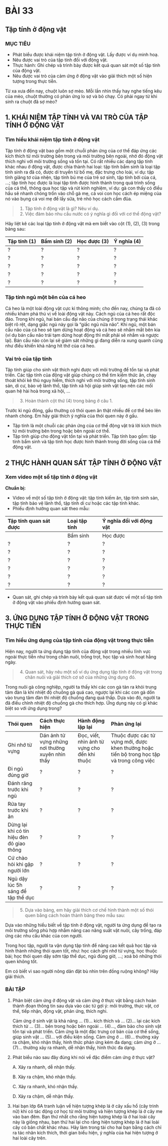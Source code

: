 # BÀI 33

## Tập tính ở động vật

### MỤC TIÊU
*   Phát biểu được khái niệm tập tính ở động vật. Lấy được ví dụ minh hoạ.
*   Nêu được vai trò của tập tính đối với động vật.
*   Thực hành: Ghi chép và trình bày được kết quả quan sát một số tập tính của động vật.
*   Nêu được vai trò của cảm ứng ở động vật vào giải thích một số hiện tượng trong thực tiễn.

Từ xa xưa đến nay, chuột luôn sợ mèo. Mỗi lần nhìn thấy hay nghe tiếng kêu của mèo, chuột thường có phản ứng lo sợ và bỏ chạy. Có phải ngay từ khi sinh ra chuột đã sợ mèo?

## 1. KHÁI NIỆM TẬP TÍNH VÀ VAI TRÒ CỦA TẬP TÍNH Ở ĐỘNG VẬT

### Tìm hiểu khái niệm tập tính ở động vật

Tập tính ở động vật bao gồm một chuỗi phản ứng của cơ thể đáp ứng các kích thích từ môi trường bên trong và môi trường bên ngoài, nhờ đó động vật thích nghi với môi trường sống và tồn tại. Có rất nhiều các dạng tập tính khác nhau ở động vật, được chia thành hai loại: tập tính bẩm sinh là loại tập tính sinh ra đã có, được di truyền từ bố mẹ, đặc trưng cho loài, ví dụ: tập tính giăng tơ của nhện, tập tính bú mẹ của trẻ sơ sinh, tập tính bới của cá, ...; tập tính học được là loại tập tính được hình thành trong quá trình sống của cá thể, thông qua học tập và rút kinh nghiệm, ví dụ: gà con thấy có điều hầu sẽ nhanh chóng trốn vào chỗ gà mẹ, cá voi con học cách ép miệng của nó vào bụng cá voi mẹ để lấy sữa, trẻ nhỏ học cách cầm đũa.

> 1.  Tập tính ở động vật là gì? Nêu ví dụ.
> 2.  Việc đảm bảo nhu cầu nước có ý nghĩa gì đối với cơ thể động vật?

Hãy liệt kê các loại tập tính ở động vật mà em biết vào cột (1), (2), (3) trong bảng sau:

| Tập tính (1) | Bẩm sinh (2) | Học được (3) | Ý nghĩa (4) |
| :----------- | :----------- | :---------- | :---------- |
| ?            | ?            | ?           | ?           |
| ?            | ?            | ?           | ?           |
| ?            | ?            | ?           | ?           |
| ?            | ?            | ?           | ?           |
| ?            | ?            | ?           | ?           |

### Tập tính ngủ một bên của cá heo

Cá heo là một loài động vật cực kì thông minh; cho đến nay, chúng ta đã có nhiều khám phá thú vị về loài động vật này. Cách ngủ của cá heo rất độc đáo. Trong khi ngủ, hai bán cầu đại não của chúng ở trong trạng thái khác biệt rõ rệt, dạng giấc ngủ này gọi là “giấc ngủ nửa não”. Khi ngủ, một bán cầu não của cá heo sẽ tạm dừng hoạt động và cá heo sẽ nhắm mắt bên kia (ví dụ bán cầu não trái tạm dừng hoạt động thì mắt phải sẽ nhắm và ngược lại). Bán cầu não còn lại sẽ giám sát những gì đang diễn ra xung quanh cũng như điều khiển khả năng hít thở của cá heo.

### Vai trò của tập tính

Tập tính giúp cho sinh vật thích nghi được với môi trường để tồn tại và phát triển. Các tập tính của động vật giúp chúng có thể tìm kiếm thức ăn, chạy thoát khỏi kẻ thù nguy hiểm, thích nghi với môi trường sống, tập tính sinh sản, di cư, bảo vệ lãnh thổ, tập tính xã hội giúp sinh vật tạo nên các mối quan hệ hài hoà trong xã hội, ...

> 3.  Hoàn thành cột thứ (4) trong bảng ở câu 1.

Trước kì ngủ đông, gấu thường có thói quen ăn thật nhiều để cơ thể béo lên nhanh chóng. Em hãy giải thích ý nghĩa của thói quen này ở gấu.

*   Tập tính là một chuỗi các phản ứng của cơ thể động vật trả lời kích thích từ môi trường bên trong hoặc bên ngoài cơ thể.
*   Tập tính giúp cho động vật tồn tại và phát triển. Tập tính bao gồm: tập tính bẩm sinh và tập tính học được hình thành trong đời sống của cá thể động vật.

## 2 THỰC HÀNH QUAN SÁT TẬP TÍNH Ở ĐỘNG VẬT

### Xem video một số tập tính ở động vật

**Chuẩn bị:**

*   Video về một số tập tính ở động vật: tập tính kiếm ăn, tập tính sinh sản, tập tính bảo vệ lãnh thổ, tập tính di cư hoặc các tập tính khác.
*   Phiếu định hướng quan sát theo mẫu:

| Tập tính quan sát được | Loại tập tính | Ý nghĩa đối với động vật |
| :--------------------- | :----------- | :----------------------- |
|                        | Bẩm sinh     | Học được                 |
| ?                      | ?            | ?                        |
| ?                      | ?            | ?                        |
| ?                      | ?            | ?                        |
| ?                      | ?            | ?                        |
| ?                      | ?            | ?                        |
| ?                      | ?            | ?                        |

*   Quan sát, ghi chép và trình bày kết quả quan sát được về một số tập tính ở động vật vào phiếu định hướng quan sát.

## 3. ỨNG DỤNG TẬP TÍNH Ở ĐỘNG VẬT TRONG THỰC TIỄN

### Tìm hiểu ứng dụng của tập tính của động vật trong thực tiễn

Hiện nay, người ta ứng dụng tập tính của động vật trong nhiều lĩnh vực ngoài thực tiễn như trong chăn nuôi, trồng trọt, học tập và sinh hoạt hằng ngày.

> 4.  Quan sát, hãy nêu một số ví dụ ứng dụng tập tính ở động vật trong chăn nuôi và giải thích cơ sở của những ứng dụng đó.

Trong nuôi gà công nghiệp, người ta thấy khi các con gà tản ra khỏi trung tâm đàn là khi nhiệt độ chuồng gà quá cao, ngược lại khi các con gà dồn vào trung tâm đàn thì nhiệt độ chuồng đang quá thấp. Dựa vào đó, người ta đã điều chỉnh nhiệt độ chuồng gà cho thích hợp. Ứng dụng này có gì khác biệt so với ứng dụng trong?

| Thói quen        | Cách thực hiện                               | Hành động lặp lại | Phản ứng lại                                              |
| :--------------- | :------------------------------------------- | :---------------- | :-------------------------------------------------------- |
| Ghi nhớ từ vựng  | Dán ảnh từ vựng những nơi thường xuyên nhìn thấy | Đọc, viết, nhìn ảnh từ vựng cho đến khi thuộc | Thuộc được các từ vựng mới, được khen thưởng hoặc tiến bộ trong học tập và trong công việc |
| Đi ngủ đúng giờ  | ?                                            | ?                 | ?                                                         |
| Đánh răng trước khi ngủ | ?                                        | ?                 | ?                                                         |
| Rửa tay trước khi ăn | ?                                        | ?                 | ?                                                         |
| Dừng lại khi có tín hiệu đèn đỏ giao thông | ?                                        | ?                 | ?                                                         |
| Cứ chào hỏi khi gặp người lớn | ?                                        | ?                 | ?                                                         |
| Ngủ dậy lúc 5h sáng để tập thể dục | ?                                        | ?                 | ?                                                         |

> 5.  Dựa vào bảng, em hãy giải thích cơ chế hình thành một số thói quen bằng cách hoàn thành bảng theo mẫu sau:

Dựa vào những hiểu biết về tập tính ở động vật, người ta ứng dụng để tạo ra môi trường sống phù hợp nhằm nâng cao năng suất vật nuôi, cây trồng, đáp ứng các nhu cầu khác của con người.

Trong học tập, người ta vận dụng tập tính để nâng cao kết quả học tập và hình thành những thói quen tốt, như: học cách ghi nhớ từ vựng, học thuộc bài; học thói quen dậy sớm tập thể dục, ngủ đúng giờ, ...; xoá bỏ những thói quen không tốt.

Em có biết vì sao người nông dân đặt bù nhìn trên đồng ruộng không? Hãy giải thích.

### BÀI TẬP

1.  Phân biệt cảm ứng ở động vật và cảm ứng ở thực vật bằng cách hoàn thành đoạn thông tin sau dựa vào các từ gợi ý: môi trường, thực vật, cơ thể, tiếp nhận, động vật, phản ứng, thích nghi.

    Cảm ứng ở sinh vật là khả năng ... (1)... kích thích và ... (2)... lại các kích thích từ ... (3)... bên trong hoặc bên ngoài ... (4)..., đảm bảo cho sinh vật tồn tại và phát triển. Cảm ứng là một đặc trưng cơ bản của cơ thể sống, giúp sinh vật ... (5)... với điều kiện sống. Cảm ứng ở ... (6)... thường xảy ra chậm, khó nhận thấy, hình thức phản ứng kém đa dạng; cảm ứng ở ... (7)... thường xảy ra nhanh, dễ nhận thấy, hình thức đa dạng.

3.  Phát biểu nào sau đây đúng khi nói về đặc điểm cảm ứng ở thực vật?

    A. Xảy ra nhanh, dễ nhận thấy.

    B. Xảy ra chậm, khó nhận thấy.

    C. Xảy ra nhanh, khó nhận thấy.

    D. Xảy ra chậm, dễ nhận thấy.

4.  Hai bạn lớp 6A tranh luận về hiện tượng khép lá ở cây xấu hổ (cây trinh nữ) khi có tác động cơ học từ môi trường và hiện tượng khép lá ở cây me vào ban đêm. Bạn thứ nhất cho rằng hiện tượng khép lá ở hai loài cây này là giống nhau, bạn thứ hai lại cho rằng hiện tượng khép lá ở hai loài cây có bản chất khác nhau. Hãy làm trong tài cho hai bạn bằng cách chỉ ra tác nhân kích thích, thời gian biểu hiện, ý nghĩa của hai hiện tượng ở hai loài cây trên.
